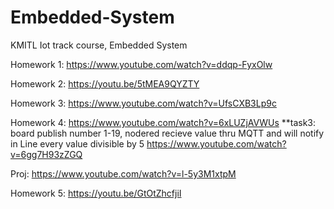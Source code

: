 # Embedded-System
KMITL Iot track course, Embedded System 

Homework 1:
https://www.youtube.com/watch?v=ddqp-FyxOlw

Homework 2:
https://youtu.be/5tMEA9QYZTY

Homework 3:
https://www.youtube.com/watch?v=UfsCXB3Lp9c

Homework 4:
https://www.youtube.com/watch?v=6xLUZjAVWUs
**task3: board publish number 1-19, nodered recieve value thru MQTT and will notify
in Line every value divisible by 5
              https://www.youtube.com/watch?v=6gg7H93zZGQ

Proj:
https://www.youtube.com/watch?v=l-5y3M1xtpM

Homework 5:
https://youtu.be/GtOtZhcfjiI

